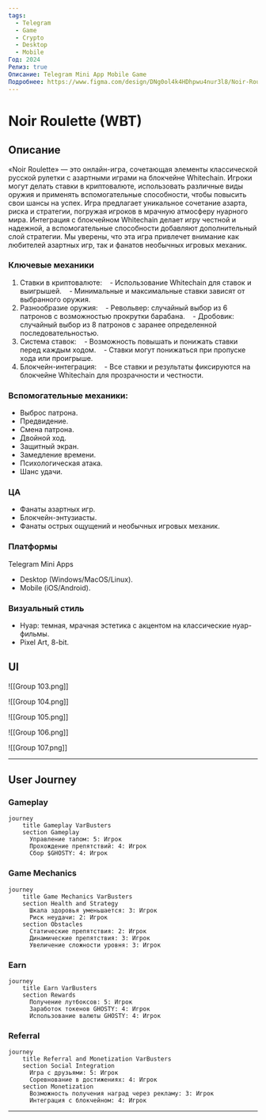```yaml
---
tags:
  - Telegram
  - Game
  - Crypto
  - Desktop
  - Mobile
Год: 2024
Релиз: true
Описание: Telegram Mini App Mobile Game
Подробнее: https://www.figma.com/design/DNg0ol4k4HDhpwu4nur3l8/Noir-Roulette-Telegram-Game-(Copy)?node-id=0-1&t=aRssaNvExBthA7tx-1
---
```

# Noir Roulette (WBT)

## Описание

«Noir Roulette» — это онлайн-игра, сочетающая элементы классической русской рулетки с азартными играми на блокчейне Whitechain. Игроки могут делать ставки в криптовалюте, использовать различные виды оружия и применять вспомогательные способности, чтобы повысить свои шансы на успех.
Игра предлагает уникальное сочетание азарта, риска и стратегии, погружая игроков в мрачную атмосферу нуарного мира. Интеграция с блокчейном Whitechain делает игру честной и надежной, а вспомогательные способности добавляют дополнительный слой стратегии. Мы уверены, что эта игра привлечет внимание как любителей азартных игр, так и фанатов необычных игровых механик.

### Ключевые механики

1. Ставки в криптовалюте:
   - Использование Whitechain для ставок и выигрышей.
   - Минимальные и максимальные ставки зависят от выбранного оружия.
2. Разнообразие оружия:
   - Револьвер: случайный выбор из 6 патронов с возможностью прокрутки барабана.
   - Дробовик: случайный выбор из 8 патронов с заранее определенной последовательностью.
3. Система ставок:
   - Возможность повышать и понижать ставки перед каждым ходом.
   - Ставки могут понижаться при пропуске хода или проигрыше.
4. Блокчейн-интеграция:
   - Все ставки и результаты фиксируются на блокчейне Whitechain для прозрачности и честности.
### Вспомогательные механики:

- Выброс патрона.
- Предвидение.
- Смена патрона.
- Двойной ход.
- Защитный экран.
- Замедление времени.
- Психологическая атака.
- Шанс удачи.
### ЦА

- Фанаты азартных игр.
- Блокчейн-энтузиасты.
- Фанаты острых ощущений и необычных игровых механик.

### Платформы

Telegram Mini Apps
- Desktop (Windows/MacOS/Linux).
- Mobile (iOS/Android).

### Визуальный стиль

- Нуар: темная, мрачная эстетика с акцентом на классические нуар-фильмы.
- Pixel Art, 8-bit.


## UI


![[Group 103.png]]

![[Group 104.png]]

![[Group 105.png]]

![[Group 106.png]]

![[Group 107.png]]


---
## User Journey 

### Gameplay

```mermaid
journey
    title Gameplay VarBusters
    section Gameplay
      Управление тапом: 5: Игрок
      Прохождение препятствий: 4: Игрок
      Сбор $GHOSTY: 4: Игрок
```

### Game Mechanics

```mermaid
journey
    title Game Mechanics VarBusters
    section Health and Strategy
      Шкала здоровья уменьшается: 3: Игрок
      Риск неудачи: 2: Игрок
    section Obstacles
      Статические препятствия: 2: Игрок
      Динамические препятствия: 3: Игрок
      Увеличение сложности уровня: 3: Игрок
```


### Earn

```mermaid
journey
    title Earn VarBusters
    section Rewards
      Получение лутбоксов: 5: Игрок
      Заработок токенов GHOSTY: 4: Игрок
      Использование валюты GHOSTY: 4: Игрок
```


### Referral

```mermaid
journey
    title Referral and Monetization VarBusters
    section Social Integration
      Игра с друзьями: 5: Игрок
      Соревнование в достижениях: 4: Игрок
    section Monetization
      Возможность получения наград через рекламу: 3: Игрок
      Интеграция с блокчейном: 4: Игрок
```



---
